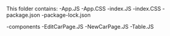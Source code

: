 This folder contains:
-App.JS
-App.CSS
-index.JS
-index.CSS
-package.json
-package-lock.json

-components
  -EditCarPage.JS
  -NewCarPage.JS
  -Table.JS
